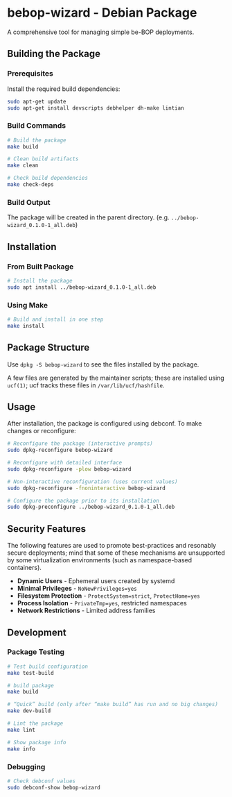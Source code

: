 # bebop-wizard - Debian Package

A comprehensive tool for managing simple be-BOP deployments.

## Building the Package

### Prerequisites

Install the required build dependencies:

```bash
sudo apt-get update
sudo apt-get install devscripts debhelper dh-make lintian
```

### Build Commands

```bash
# Build the package
make build

# Clean build artifacts
make clean

# Check build dependencies
make check-deps
```

### Build Output

The package will be created in the parent directory. (e.g.
`../bebop-wizard_0.1.0-1_all.deb`)

## Installation

### From Built Package

```bash
# Install the package
sudo apt install ../bebop-wizard_0.1.0-1_all.deb
```

### Using Make

```bash
# Build and install in one step
make install
```

## Package Structure

Use `dpkg -S bebop-wizard` to see the files installed by the package.

A few files are generated by the maintainer scripts; these are installed using
`ucf(1)`; ucf tracks these files in `/var/lib/ucf/hashfile`.

## Usage

After installation, the package is configured using debconf. To make changes or
reconfigure:

```bash
# Reconfigure the package (interactive prompts)
sudo dpkg-reconfigure bebop-wizard

# Reconfigure with detailed interface
sudo dpkg-reconfigure -plow bebop-wizard

# Non-interactive reconfiguration (uses current values)
sudo dpkg-reconfigure -fnoninteractive bebop-wizard

# Configure the package prior to its installation
sudo dpkg-preconfigure ../bebop-wizard_0.1.0-1_all.deb
```

## Security Features

The following features are used to promote best-practices and resonably secure
deployments; mind that some of these mechanisms are unsupported by some
virtualization environments (such as namespace-based containers).

- **Dynamic Users** - Ephemeral users created by systemd
- **Minimal Privileges** - `NoNewPrivileges=yes`
- **Filesystem Protection** - `ProtectSystem=strict`, `ProtectHome=yes`
- **Process Isolation** - `PrivateTmp=yes`, restricted namespaces
- **Network Restrictions** - Limited address families

## Development

### Package Testing

```bash
# Test build configuration
make test-build

# build package
make build

# “Quick” build (only after “make build” has run and no big changes)
make dev-build

# Lint the package
make lint

# Show package info
make info
```

### Debugging

```bash
# Check debconf values
sudo debconf-show bebop-wizard
```
